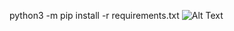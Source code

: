 python3 -m pip install -r requirements.txt
![Alt Text](/Users/evanguirino/thinkful/python/pygame/readme_assets/README.gif)
